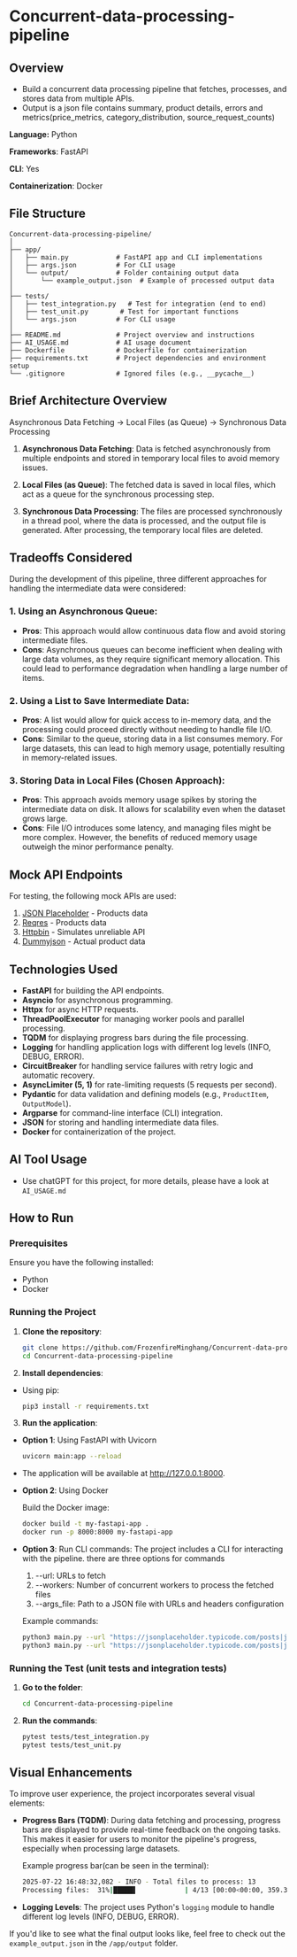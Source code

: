 # Concurrent-data-processing-pipeline

## Overview
- Build a concurrent data processing pipeline that fetches, processes, and stores data from multiple APIs. 
- Output is a json file contains summary, product details, errors and metrics(price_metrics, category_distribution, source_request_counts)
 
**Language:** Python 

**Frameworks**: FastAPI  

**CLI**: Yes  

**Containerization**: Docker

## File Structure
    
    Concurrent-data-processing-pipeline/
    │
    ├── app/                   
    │   ├── main.py            # FastAPI app and CLI implementations
    │   ├── args.json          # For CLI usage
    │   └── output/            # Folder containing output data
    │       └── example_output.json  # Example of processed output data
    │
    ├── tests/                 
    │   ├── test_integration.py   # Test for integration (end to end)
    │   ├── test_unit.py        # Test for important functions
    │   └── args.json          # For CLI usage
    │
    ├── README.md              # Project overview and instructions
    ├── AI_USAGE.md            # AI usage document
    ├── Dockerfile             # Dockerfile for containerization
    ├── requirements.txt       # Project dependencies and environment setup
    └── .gitignore             # Ignored files (e.g., __pycache__)

## Brief Architecture Overview
Asynchronous Data Fetching -> Local Files (as Queue) ->  Synchronous Data Processing
1. **Asynchronous Data Fetching**: Data is fetched asynchronously from multiple endpoints and stored in temporary local files to avoid memory issues.
   
2. **Local Files (as Queue)**: The fetched data is saved in local files, which act as a queue for the synchronous processing step.

3. **Synchronous Data Processing**: The files are processed synchronously in a thread pool, where the data is processed, and the output file is generated. After processing, the temporary local files are deleted.

## Tradeoffs Considered

During the development of this pipeline, three different approaches for handling the intermediate data were considered:

### 1. **Using an Asynchronous Queue**:
   - **Pros**: This approach would allow continuous data flow and avoid storing intermediate files.
   - **Cons**: Asynchronous queues can become inefficient when dealing with large data volumes, as they require significant memory allocation. This could lead to performance degradation when handling a large number of items.
   
### 2. **Using a List to Save Intermediate Data**:
   - **Pros**: A list would allow for quick access to in-memory data, and the processing could proceed directly without needing to handle file I/O.
   - **Cons**: Similar to the queue, storing data in a list consumes memory. For large datasets, this can lead to high memory usage, potentially resulting in memory-related issues.
   
### 3. **Storing Data in Local Files (Chosen Approach)**:
   - **Pros**: This approach avoids memory usage spikes by storing the intermediate data on disk. It allows for scalability even when the dataset grows large.
   - **Cons**: File I/O introduces some latency, and managing files might be more complex. However, the benefits of reduced memory usage outweigh the minor performance penalty.

## Mock API Endpoints
For testing, the following mock APIs are used:
1. [JSON Placeholder](https://jsonplaceholder.typicode.com/posts) - Products data
2. [Reqres](https://reqres.in/api/users?page={page}) - Products data
3. [Httpbin](https://httpbin.org/delay/1) - Simulates unreliable API
4. [Dummyjson](https://dummyjson.com/products) - Actual product data

## Technologies Used
- **FastAPI** for building the API endpoints.
- **Asyncio** for asynchronous programming.
- **Httpx** for async HTTP requests.
- **ThreadPoolExecutor** for managing worker pools and parallel processing.
- **TQDM** for displaying progress bars during the file processing.
- **Logging** for handling application logs with different log levels (INFO, DEBUG, ERROR).
- **CircuitBreaker** for handling service failures with retry logic and automatic recovery.
- **AsyncLimiter (5, 1)** for rate-limiting requests (5 requests per second).
- **Pydantic** for data validation and defining models (e.g., `ProductItem`, `OutputModel`).
- **Argparse** for command-line interface (CLI) integration.
- **JSON** for storing and handling intermediate data files.
- **Docker** for containerization of the project.


## AI Tool Usage
- Use chatGPT for this project, for more details, please have a look at `AI_USAGE.md`

## How to Run

### Prerequisites

Ensure you have the following installed:
- Python
- Docker

### Running the Project

1. **Clone the repository**:
   ```bash
   git clone https://github.com/FrozenfireMinghang/Concurrent-data-processing-pipeline.git
   cd Concurrent-data-processing-pipeline

2. **Install dependencies**:

- Using pip:
    ```bash
    pip3 install -r requirements.txt
3. **Run the application**:

- **Option 1**: Using FastAPI with Uvicorn

    ```bash
    uvicorn main:app --reload
* The application will be available at http://127.0.0.1:8000.

- **Option 2**: Using Docker

    Build the Docker image:

    ```bash
    docker build -t my-fastapi-app . 
    docker run -p 8000:8000 my-fastapi-app
- **Option 3**: Run CLI commands:
    The project includes a CLI for interacting with the pipeline. 
    there are three options for commands
    1. --url: URLs to fetch
    2. --workers: Number of concurrent workers to process the fetched files
    3. --args_file: Path to a JSON file with URLs and headers configuration

    Example commands:
    ```bash
    python3 main.py --url "https://jsonplaceholder.typicode.com/posts|jsonplaceholder|0" --workers 7
    python3 main.py --url "https://jsonplaceholder.typicode.com/posts|jsonplaceholder|0" --args_file "args.json"

### Running the Test (unit tests and integration tests)
1. **Go to the folder**:
    ```bash
    cd Concurrent-data-processing-pipeline
2. **Run the commands**:
    ```bash
    pytest tests/test_integration.py
    pytest tests/test_unit.py
## Visual Enhancements

To improve user experience, the project incorporates several visual elements:
- **Progress Bars (TQDM)**: During data fetching and processing, progress bars are displayed to provide real-time feedback on the ongoing tasks. This makes it easier for users to monitor the pipeline's progress, especially when processing large datasets.

    Example progress bar(can be seen in the terminal):
    ```bash
    2025-07-22 16:48:32,082 - INFO - Total files to process: 13
    Processing files:  31%|█████▌            | 4/13 [00:00<00:00, 359.32file/s, Progress=38.5% finished]
- **Logging Levels**: The project uses Python's `logging` module to handle different log levels (INFO, DEBUG, ERROR).
  
If you'd like to see what the final output looks like, feel free to check out the `example_output.json` in the `/app/output` folder.